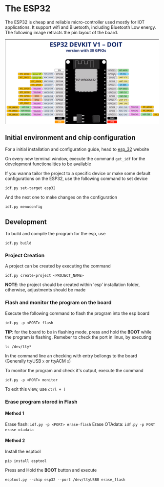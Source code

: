 # The ESP32

The ESP32 is cheap and reliable micro-controller used mostly for IOT applications. It support wifi and Bluetooth, including Bluetooth Low energy. The following image retracts the pin layout of the board.

![esp32 pins](./ESP32_devkit_1_pin_layout.png)

## Initial environment and chip configuration

For a initial installation and configuration guide, head to [esp_32](https://docs.espressif.com/projects/esp-idf/en/latest/esp32/get-started/linux-macos-setup.html) website

On every new terminal window, execute the command `get_idf` for the development functionalities to be available

If you wanna tailor the project to a specific device or make some default configurations on the ESP32, use the following command to set device

```
idf.py set-target esp32
```

And the next one to make changes on the configuration

```
idf.py menuconfig
```

## Development

To build and compile the program for the esp, use

```
idf.py build
```

### Project Creation

A project can be created by executing the command

```
idf.py create-project <PROJECT_NAME>
```

**NOTE**: the project should be created within 'esp' installation folder, otherwise, adjustments should be made

### Flash and monitor the program on the board

Execute the following command to flash the program into the esp board

```
idf.py -p <PORT> flash
```

**TIP**: for the board to be in flashing mode, press and hold the **BOOT** while the program is flashing. Remeber to check the port in linux, by executing

```
ls /dev/tty*
```

In the command line an checking with entry bellongs to the board (Generally ttyUSB `x` or ttyACM `x`)

To monitor the program and check it's output, execute the command

```
idf.py -p <PORT> monitor
```

To exit this view, use ``ctrl + ]``

### Erase program stored in Flash

#### Method 1

Erase flash: ``idf.py -p <PORT> erase-flash``
Erase OTAdata: ``idf.py -p PORT erase-otadata``

#### Method 2

Install the esptool

```
pip install esptool
```

Press and Hold the **BOOT** button and execute

```
esptool.py --chip esp32 --port /dev/ttyUSB0 erase_flash
```
